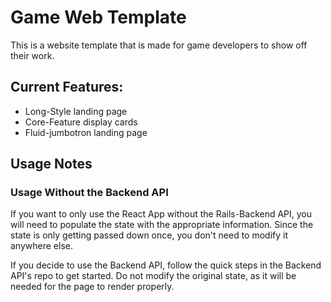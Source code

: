 # Game Web Template
This is a website template that is made for game developers to show off their work.

## Current Features:
* Long-Style landing page
* Core-Feature display cards
* Fluid-jumbotron landing page


## Usage Notes
### Usage Without the Backend API
If you want to only use the React App without the Rails-Backend API, you will need to populate the state with the appropriate information.  Since the state is only getting passed down once, you don't need to modify it anywhere else.

If you decide to use the Backend API, follow the quick steps in the Backend API's repo to get started.  Do not modify the original state, as it will be needed for the page to render properly.
